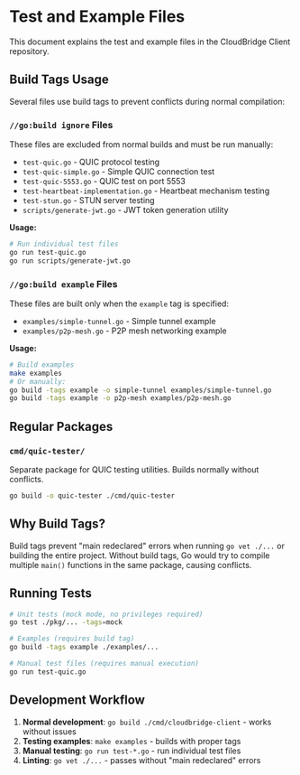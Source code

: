 # Test and Example Files

This document explains the test and example files in the CloudBridge Client repository.

## Build Tags Usage

Several files use build tags to prevent conflicts during normal compilation:

### `//go:build ignore` Files
These files are excluded from normal builds and must be run manually:

- `test-quic.go` - QUIC protocol testing
- `test-quic-simple.go` - Simple QUIC connection test  
- `test-quic-5553.go` - QUIC test on port 5553
- `test-heartbeat-implementation.go` - Heartbeat mechanism testing
- `test-stun.go` - STUN server testing
- `scripts/generate-jwt.go` - JWT token generation utility

**Usage:**
```bash
# Run individual test files
go run test-quic.go
go run scripts/generate-jwt.go
```

### `//go:build example` Files
These files are built only when the `example` tag is specified:

- `examples/simple-tunnel.go` - Simple tunnel example
- `examples/p2p-mesh.go` - P2P mesh networking example

**Usage:**
```bash
# Build examples
make examples
# Or manually:
go build -tags example -o simple-tunnel examples/simple-tunnel.go
go build -tags example -o p2p-mesh examples/p2p-mesh.go
```

## Regular Packages

### `cmd/quic-tester/`
Separate package for QUIC testing utilities. Builds normally without conflicts.

```bash
go build -o quic-tester ./cmd/quic-tester
```

## Why Build Tags?

Build tags prevent "main redeclared" errors when running `go vet ./...` or building the entire project. Without build tags, Go would try to compile multiple `main()` functions in the same package, causing conflicts.

## Running Tests

```bash
# Unit tests (mock mode, no privileges required)
go test ./pkg/... -tags=mock

# Examples (requires build tag)
go build -tags example ./examples/...

# Manual test files (requires manual execution)
go run test-quic.go
```

## Development Workflow

1. **Normal development**: `go build ./cmd/cloudbridge-client` - works without issues
2. **Testing examples**: `make examples` - builds with proper tags
3. **Manual testing**: `go run test-*.go` - run individual test files
4. **Linting**: `go vet ./...` - passes without "main redeclared" errors
